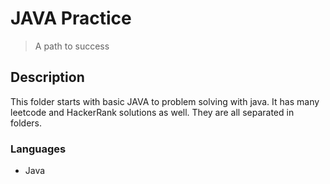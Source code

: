 # JAVA Practice
> A path to success
## Description
This folder starts with basic JAVA to problem solving with java. It has many leetcode and HackerRank solutions as well. They are all separated in folders.

### Languages
- Java



